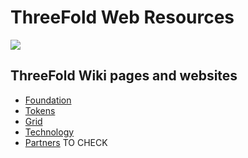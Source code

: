 # ThreeFold Web Resources

![](https://images.unsplash.com/photo-1506452819137-0422416856b8?ixlib=rb-0.3.5&ixid=eyJhcHBfaWQiOjEyMDd9&s=35c3a22e647b11004efd8135de82164c&auto=format&fit=crop&w=1266&q=80)

## ThreeFold Wiki pages and websites

- [Foundation](/web_resources/foundation.md)
- [Tokens](/web_resources/token.md)
- [Grid](/web_resources/grid.md)
- [Technology](/web_resources/tech.md)
- [Partners](/web_resources/website_partners.md) TO CHECK